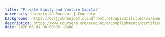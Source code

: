```yaml
---
title: "Private Equity and Venture Capital"
university: Università Bocconi | Coursera
background: https://d3njjcbhbojbot.cloudfront.net/api/utilities/v1/imageproxy/https://coursera-university-assets.s3.amazonaws.com/26/efd1b0521511e598980721fa57d546/logo_180x180.png?auto=format%2Ccompress&dpr=1&w=80&h=80
description: https://www.coursera.org/account/accomplishments/certificate/PUDEDDND9QFD
date: 2020-06-01 00:00:00 -0400
---
```

